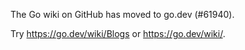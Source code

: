 The Go wiki on GitHub has moved to go.dev (#61940).

Try <https://go.dev/wiki/Blogs> or <https://go.dev/wiki/>.

